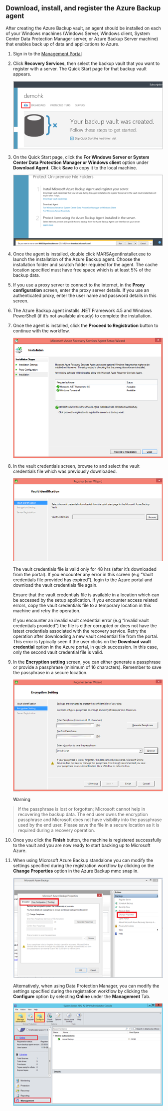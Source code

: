 ## Download, install, and register the Azure Backup agent
After creating the Azure Backup vault, an agent should be installed on each of your Windows machines (Windows Server, Windows client, System Center Data Protection Manager server, or Azure Backup Server machine) that enables back up of data and applications to Azure.

1. Sign in to the [Management Portal](https://manage.windowsazure.com/)

2. Click **Recovery Services**, then select the backup vault that you want to register with a server. The Quick Start page for that backup vault appears.

    ![Quick start](./media/backup-install-agent/quickstart.png)

3. On the Quick Start page, click the **For Windows Server or System Center Data Protection Manager or Windows client** option under **Download Agent**. Click **Save** to copy it to the local machine.

    ![Save agent](./media/backup-install-agent/agent.png)

4. Once the agent is installed, double click MARSAgentInstaller.exe to launch the installation of the Azure Backup agent. Choose the installation folder and scratch folder required for the agent. The cache location specified must have free space which is at least 5% of the backup data.

5. If you use a proxy server to connect to the internet, in the **Proxy configuration** screen, enter the proxy server details. If you use an authenticated proxy, enter the user name and password details in this screen.

6. The Azure Backup agent installs .NET Framework 4.5 and Windows PowerShell (if it’s not available already) to complete the installation.

7. Once the agent is installed, click the **Proceed to Registration** button to continue with the workflow.

   ![Register](./media/backup-install-agent/register.png)

8. In the vault credentials screen, browse to and select the vault credentials file which was previously downloaded.

    ![Vault credentials](./media/backup-install-agent/vc.png)

    The vault credentials file is valid only for 48 hrs (after it’s downloaded from the portal). If you encounter any error in this screen (e.g “Vault credentials file provided has expired”), login to the Azure portal and download the vault credentials file again.

    Ensure that the vault credentials file is available in a location which can be accessed by the setup application. If you encounter access related errors, copy the vault credentials file to a temporary location in this machine and retry the operation.

    If you encounter an invalid vault credential error (e.g “Invalid vault credentials provided") the file is either corrupted or does not have the latest credentials associated with the recovery service. Retry the operation after downloading a new vault credential file from the portal. This error is typically seen if the user clicks on the **Download vault credential** option in the Azure portal, in quick succession. In this case, only the second vault credential file is valid.

9. In the **Encryption setting** screen, you can either generate a passphrase or provide a passphrase (minimum of 16 characters). Remember to save the passphrase in a secure location.

    ![Encryption](./media/backup-install-agent/encryption.png)

   > [!WARNING]
> If the passphrase is lost or forgotten; Microsoft cannot help in recovering the backup data. The end user owns the encryption passphrase and Microsoft does not have visibility into the passphrase used by the end user. Please save the file in a secure location as it is required during a recovery operation.
> 
10. Once you click the **Finish** button, the machine is registered successfully to the vault and you are now ready to start backing up to Microsoft Azure.

11. When using Microsoft Azure Backup standalone you can modify the settings specified during the registration workflow by clicking on the **Change Properties** option in the Azure Backup mmc snap in.

    ![Change Properties](./media/backup-install-agent/change.png)

    Alternatively, when using Data Protection Manager, you can modify the settings specified  during the registration workflow by clicking the **Configure** option by selecting **Online** under the **Management** Tab.

    ![Configure Azure Backup](./media/backup-install-agent/configure.png)


